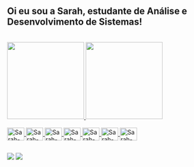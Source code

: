 ## Oi eu sou a Sarah, estudante de Análise e Desenvolvimento de Sistemas!

<div style="display: inline_block"><br>
  <a href="https://github.com/imnotsarah">
  <img height="180em" src="https://github-readme-stats.vercel.app/api?username=imnotsarah&show_icons=true&theme=react&include_all_commits-true&count_private-true"/>
  <img height="180em" src="https://github-readme-stats.vercel.app/api/top-langs/?username=imnotsarah&layout=compact&langs_count=16&theme=react"/>
</div>


<div style="display: inline_block"><br>
  <img align="center" alt="Sarah-Python" height="30" width="40" src="https://cdn.jsdelivr.net/gh/devicons/devicon@latest/icons/python/python-original.svg"> 
  <img align="center" alt="Sarah-HTML" height="30" width="40" src="https://cdn.jsdelivr.net/gh/devicons/devicon@latest/icons/html5/html5-original.svg"> 
  <img align="center" alt="Sarah-CSS" height="30" width="40" src="https://cdn.jsdelivr.net/gh/devicons/devicon@latest/icons/css3/css3-original.svg"> 
  <img align="center" alt="Sarah-Bootstrap" height="30" width="40" src="https://cdn.jsdelivr.net/gh/devicons/devicon@latest/icons/bootstrap/bootstrap-original.svg"> 
  <img align="center" alt="Sarah-Android" height="30" width="40" src="https://cdn.jsdelivr.net/gh/devicons/devicon@latest/icons/android/android-original.svg"> 
  <img align="center" alt="Sarah-Java" height="30" width="40" src="https://cdn.jsdelivr.net/gh/devicons/devicon@latest/icons/java/java-original.svg"> 
  <img align="center" alt="Sarah-Kolin" height="30" width="40" src="https://cdn.jsdelivr.net/gh/devicons/devicon@latest/icons/kotlin/kotlin-original.svg"> 
</div>
  
  ##
 
<div> 
  <a href = "mailto:sarahdejesuslima07@gmail.com"><img src="https://img.shields.io/badge/-Gmail-%23333?style=for-the-badge&logo=gmail&logoColor=white" target="_blank"></a>
  <a href="https://www.linkedin.com/in/sarah-de-jesus-lima-9ba820201/" target="_blank"><img src="https://img.shields.io/badge/-LinkedIn-%230077B5?style=for-the-badge&logo=linkedin&logoColor=white" target="_blank"></a>
  
</div>

